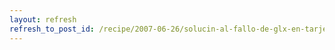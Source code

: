 ```yaml
---
layout: refresh
refresh_to_post_id: /recipe/2007-06-26/solucin-al-fallo-de-glx-en-tarjetas-nvidia-antiguas-legacy
---
```

